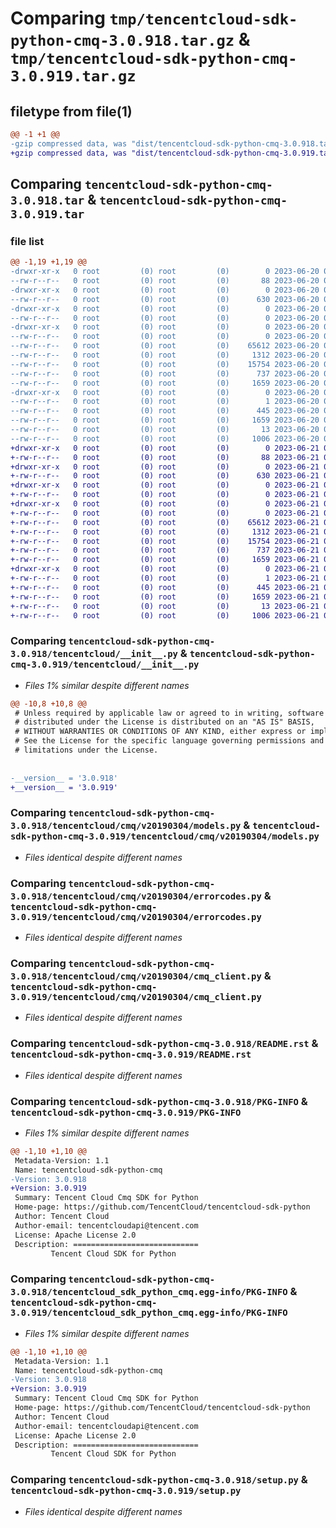 # Comparing `tmp/tencentcloud-sdk-python-cmq-3.0.918.tar.gz` & `tmp/tencentcloud-sdk-python-cmq-3.0.919.tar.gz`

## filetype from file(1)

```diff
@@ -1 +1 @@
-gzip compressed data, was "dist/tencentcloud-sdk-python-cmq-3.0.918.tar", last modified: Tue Jun 20 02:37:22 2023, max compression
+gzip compressed data, was "dist/tencentcloud-sdk-python-cmq-3.0.919.tar", last modified: Wed Jun 21 00:21:36 2023, max compression
```

## Comparing `tencentcloud-sdk-python-cmq-3.0.918.tar` & `tencentcloud-sdk-python-cmq-3.0.919.tar`

### file list

```diff
@@ -1,19 +1,19 @@
-drwxr-xr-x   0 root         (0) root         (0)        0 2023-06-20 02:37:22.000000 tencentcloud-sdk-python-cmq-3.0.918/
--rw-r--r--   0 root         (0) root         (0)       88 2023-06-20 02:37:22.000000 tencentcloud-sdk-python-cmq-3.0.918/setup.cfg
-drwxr-xr-x   0 root         (0) root         (0)        0 2023-06-20 02:37:22.000000 tencentcloud-sdk-python-cmq-3.0.918/tencentcloud/
--rw-r--r--   0 root         (0) root         (0)      630 2023-06-20 02:37:22.000000 tencentcloud-sdk-python-cmq-3.0.918/tencentcloud/__init__.py
-drwxr-xr-x   0 root         (0) root         (0)        0 2023-06-20 02:37:22.000000 tencentcloud-sdk-python-cmq-3.0.918/tencentcloud/cmq/
--rw-r--r--   0 root         (0) root         (0)        0 2023-06-20 02:37:22.000000 tencentcloud-sdk-python-cmq-3.0.918/tencentcloud/cmq/__init__.py
-drwxr-xr-x   0 root         (0) root         (0)        0 2023-06-20 02:37:22.000000 tencentcloud-sdk-python-cmq-3.0.918/tencentcloud/cmq/v20190304/
--rw-r--r--   0 root         (0) root         (0)        0 2023-06-20 02:37:22.000000 tencentcloud-sdk-python-cmq-3.0.918/tencentcloud/cmq/v20190304/__init__.py
--rw-r--r--   0 root         (0) root         (0)    65612 2023-06-20 02:37:22.000000 tencentcloud-sdk-python-cmq-3.0.918/tencentcloud/cmq/v20190304/models.py
--rw-r--r--   0 root         (0) root         (0)     1312 2023-06-20 02:37:22.000000 tencentcloud-sdk-python-cmq-3.0.918/tencentcloud/cmq/v20190304/errorcodes.py
--rw-r--r--   0 root         (0) root         (0)    15754 2023-06-20 02:37:22.000000 tencentcloud-sdk-python-cmq-3.0.918/tencentcloud/cmq/v20190304/cmq_client.py
--rw-r--r--   0 root         (0) root         (0)      737 2023-06-20 02:37:22.000000 tencentcloud-sdk-python-cmq-3.0.918/README.rst
--rw-r--r--   0 root         (0) root         (0)     1659 2023-06-20 02:37:22.000000 tencentcloud-sdk-python-cmq-3.0.918/PKG-INFO
-drwxr-xr-x   0 root         (0) root         (0)        0 2023-06-20 02:37:22.000000 tencentcloud-sdk-python-cmq-3.0.918/tencentcloud_sdk_python_cmq.egg-info/
--rw-r--r--   0 root         (0) root         (0)        1 2023-06-20 02:37:22.000000 tencentcloud-sdk-python-cmq-3.0.918/tencentcloud_sdk_python_cmq.egg-info/dependency_links.txt
--rw-r--r--   0 root         (0) root         (0)      445 2023-06-20 02:37:22.000000 tencentcloud-sdk-python-cmq-3.0.918/tencentcloud_sdk_python_cmq.egg-info/SOURCES.txt
--rw-r--r--   0 root         (0) root         (0)     1659 2023-06-20 02:37:22.000000 tencentcloud-sdk-python-cmq-3.0.918/tencentcloud_sdk_python_cmq.egg-info/PKG-INFO
--rw-r--r--   0 root         (0) root         (0)       13 2023-06-20 02:37:22.000000 tencentcloud-sdk-python-cmq-3.0.918/tencentcloud_sdk_python_cmq.egg-info/top_level.txt
--rw-r--r--   0 root         (0) root         (0)     1006 2023-06-20 02:37:22.000000 tencentcloud-sdk-python-cmq-3.0.918/setup.py
+drwxr-xr-x   0 root         (0) root         (0)        0 2023-06-21 00:21:36.000000 tencentcloud-sdk-python-cmq-3.0.919/
+-rw-r--r--   0 root         (0) root         (0)       88 2023-06-21 00:21:36.000000 tencentcloud-sdk-python-cmq-3.0.919/setup.cfg
+drwxr-xr-x   0 root         (0) root         (0)        0 2023-06-21 00:21:36.000000 tencentcloud-sdk-python-cmq-3.0.919/tencentcloud/
+-rw-r--r--   0 root         (0) root         (0)      630 2023-06-21 00:21:36.000000 tencentcloud-sdk-python-cmq-3.0.919/tencentcloud/__init__.py
+drwxr-xr-x   0 root         (0) root         (0)        0 2023-06-21 00:21:36.000000 tencentcloud-sdk-python-cmq-3.0.919/tencentcloud/cmq/
+-rw-r--r--   0 root         (0) root         (0)        0 2023-06-21 00:21:36.000000 tencentcloud-sdk-python-cmq-3.0.919/tencentcloud/cmq/__init__.py
+drwxr-xr-x   0 root         (0) root         (0)        0 2023-06-21 00:21:36.000000 tencentcloud-sdk-python-cmq-3.0.919/tencentcloud/cmq/v20190304/
+-rw-r--r--   0 root         (0) root         (0)        0 2023-06-21 00:21:36.000000 tencentcloud-sdk-python-cmq-3.0.919/tencentcloud/cmq/v20190304/__init__.py
+-rw-r--r--   0 root         (0) root         (0)    65612 2023-06-21 00:21:36.000000 tencentcloud-sdk-python-cmq-3.0.919/tencentcloud/cmq/v20190304/models.py
+-rw-r--r--   0 root         (0) root         (0)     1312 2023-06-21 00:21:36.000000 tencentcloud-sdk-python-cmq-3.0.919/tencentcloud/cmq/v20190304/errorcodes.py
+-rw-r--r--   0 root         (0) root         (0)    15754 2023-06-21 00:21:36.000000 tencentcloud-sdk-python-cmq-3.0.919/tencentcloud/cmq/v20190304/cmq_client.py
+-rw-r--r--   0 root         (0) root         (0)      737 2023-06-21 00:21:36.000000 tencentcloud-sdk-python-cmq-3.0.919/README.rst
+-rw-r--r--   0 root         (0) root         (0)     1659 2023-06-21 00:21:36.000000 tencentcloud-sdk-python-cmq-3.0.919/PKG-INFO
+drwxr-xr-x   0 root         (0) root         (0)        0 2023-06-21 00:21:36.000000 tencentcloud-sdk-python-cmq-3.0.919/tencentcloud_sdk_python_cmq.egg-info/
+-rw-r--r--   0 root         (0) root         (0)        1 2023-06-21 00:21:36.000000 tencentcloud-sdk-python-cmq-3.0.919/tencentcloud_sdk_python_cmq.egg-info/dependency_links.txt
+-rw-r--r--   0 root         (0) root         (0)      445 2023-06-21 00:21:36.000000 tencentcloud-sdk-python-cmq-3.0.919/tencentcloud_sdk_python_cmq.egg-info/SOURCES.txt
+-rw-r--r--   0 root         (0) root         (0)     1659 2023-06-21 00:21:36.000000 tencentcloud-sdk-python-cmq-3.0.919/tencentcloud_sdk_python_cmq.egg-info/PKG-INFO
+-rw-r--r--   0 root         (0) root         (0)       13 2023-06-21 00:21:36.000000 tencentcloud-sdk-python-cmq-3.0.919/tencentcloud_sdk_python_cmq.egg-info/top_level.txt
+-rw-r--r--   0 root         (0) root         (0)     1006 2023-06-21 00:21:36.000000 tencentcloud-sdk-python-cmq-3.0.919/setup.py
```

### Comparing `tencentcloud-sdk-python-cmq-3.0.918/tencentcloud/__init__.py` & `tencentcloud-sdk-python-cmq-3.0.919/tencentcloud/__init__.py`

 * *Files 1% similar despite different names*

```diff
@@ -10,8 +10,8 @@
 # Unless required by applicable law or agreed to in writing, software
 # distributed under the License is distributed on an "AS IS" BASIS,
 # WITHOUT WARRANTIES OR CONDITIONS OF ANY KIND, either express or implied.
 # See the License for the specific language governing permissions and
 # limitations under the License.
 
 
-__version__ = '3.0.918'
+__version__ = '3.0.919'
```

### Comparing `tencentcloud-sdk-python-cmq-3.0.918/tencentcloud/cmq/v20190304/models.py` & `tencentcloud-sdk-python-cmq-3.0.919/tencentcloud/cmq/v20190304/models.py`

 * *Files identical despite different names*

### Comparing `tencentcloud-sdk-python-cmq-3.0.918/tencentcloud/cmq/v20190304/errorcodes.py` & `tencentcloud-sdk-python-cmq-3.0.919/tencentcloud/cmq/v20190304/errorcodes.py`

 * *Files identical despite different names*

### Comparing `tencentcloud-sdk-python-cmq-3.0.918/tencentcloud/cmq/v20190304/cmq_client.py` & `tencentcloud-sdk-python-cmq-3.0.919/tencentcloud/cmq/v20190304/cmq_client.py`

 * *Files identical despite different names*

### Comparing `tencentcloud-sdk-python-cmq-3.0.918/README.rst` & `tencentcloud-sdk-python-cmq-3.0.919/README.rst`

 * *Files identical despite different names*

### Comparing `tencentcloud-sdk-python-cmq-3.0.918/PKG-INFO` & `tencentcloud-sdk-python-cmq-3.0.919/PKG-INFO`

 * *Files 1% similar despite different names*

```diff
@@ -1,10 +1,10 @@
 Metadata-Version: 1.1
 Name: tencentcloud-sdk-python-cmq
-Version: 3.0.918
+Version: 3.0.919
 Summary: Tencent Cloud Cmq SDK for Python
 Home-page: https://github.com/TencentCloud/tencentcloud-sdk-python
 Author: Tencent Cloud
 Author-email: tencentcloudapi@tencent.com
 License: Apache License 2.0
 Description: ============================
         Tencent Cloud SDK for Python
```

### Comparing `tencentcloud-sdk-python-cmq-3.0.918/tencentcloud_sdk_python_cmq.egg-info/PKG-INFO` & `tencentcloud-sdk-python-cmq-3.0.919/tencentcloud_sdk_python_cmq.egg-info/PKG-INFO`

 * *Files 1% similar despite different names*

```diff
@@ -1,10 +1,10 @@
 Metadata-Version: 1.1
 Name: tencentcloud-sdk-python-cmq
-Version: 3.0.918
+Version: 3.0.919
 Summary: Tencent Cloud Cmq SDK for Python
 Home-page: https://github.com/TencentCloud/tencentcloud-sdk-python
 Author: Tencent Cloud
 Author-email: tencentcloudapi@tencent.com
 License: Apache License 2.0
 Description: ============================
         Tencent Cloud SDK for Python
```

### Comparing `tencentcloud-sdk-python-cmq-3.0.918/setup.py` & `tencentcloud-sdk-python-cmq-3.0.919/setup.py`

 * *Files identical despite different names*

